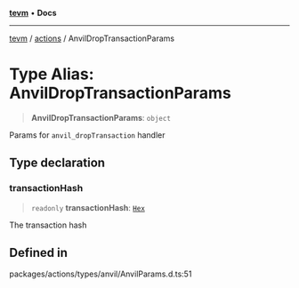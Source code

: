 [**tevm**](../../README.md) • **Docs**

***

[tevm](../../modules.md) / [actions](../README.md) / AnvilDropTransactionParams

# Type Alias: AnvilDropTransactionParams

> **AnvilDropTransactionParams**: `object`

Params for `anvil_dropTransaction` handler

## Type declaration

### transactionHash

> `readonly` **transactionHash**: [`Hex`](Hex.md)

The transaction hash

## Defined in

packages/actions/types/anvil/AnvilParams.d.ts:51
